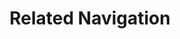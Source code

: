 ---
# This file is a template to document a new component within the GOV.UK Publishing Design Guide website.
layout: component-documentation
sectionKey: Components
eleventyNavigation:
  parent: Components

# Step 1: Duplicate and rename this file to the proposed component you want to include in the Publishing Design Guide website.
# When duplicating and renaming this file use lowercase and replace any spaces with a dash (ie. -)

# Step 2: Set "eleventyExcludeFromCollections" to "false". This will ensure that the code snippet is commented out and this page will be display withinin the Publishing Design Guide.
eleventyExcludeFromCollections: false

# Step 3: Input data points according to fields below to the best of your ability. Any fields without any data points will not be displayed on the website.

# Name of the component
# This is the name of the component (ex. Attachment). It is required to display the title on the page, in the meta data, and in the left-hand navigation menu of the components page.
title: Related Navigation

# Description of the component
# This briefly describes what the component is. It is required to display the description on the page, and in the <head> meta description.
description: Component showing related content, including topics, guidance and collections

# Embedding the figma file of the component
# This will display a Figma embed on the page.
# To add a Figma embed, copy only the URL within the embed snippet.
figmaLink: #Delete this comment before entering the Figma embed URL of the Figma representaiton of this component.

# When to use this component
# Briefly describe the situation(s) when to use this component.
# You MUST wrap this in single quotation marks (ie. ' '), since markdown can be used to enter this information. To create a heading, use three hashes (ie. ###).
whenToUse:
  This is used on most content pages. Different page types include different types of related navigation. The most common ones are related content and collection links.
# When not to use this component
# Briefly describe the situation(s) when not to use this component.
# You MUST wrap this in single quotation marks (ie. ' '), since markdown can be used to enter this information. To create a heading, use three hashes (ie. ###).
whenNotToUse:
  #Delete this comment before entering when not to use this component.

# How the component works
# Briefly descibe how this component works. For instance, listing out what happens when an end-user interacts with this component.
# You MUST wrap this in single quotation marks (ie. ' '), since markdown can be used to enter this information. To create a heading, use three hashes (ie. ###).
howItWorks:
  'The component displays as a list of links to information related to the page. It sits in the right hand side bar next to the main content. 
  
  
  It can appear: 

  - by itself (usually in the sidebar)

  - as part of the <a class="govuk-link" href="https://components.publishing.service.gov.uk/component-guide/contextual_sidebar" rel="noopener noreferrer" target="_blank">contextual sidebar (opens in a new tab)</a> or <a class="govuk-link" href="https://components.publishing.service.gov.uk/component-guide/contextual_footer" rel="noopener noreferrer" target="_blank">contextual footer (opens in a new tab)</a>

  
  View this component in the <a class="govuk-link" href="https://components.publishing.service.gov.uk/component-guide/related_navigation" rel="noopener noreferrer" target="_blank">Component Guide (opens in a new tab)</a> and the <a class="govuk-link" href="https://docs.publishing.service.gov.uk/manual/related-links.html" rel="noopener noreferrer" target="_blank">Developer Docs (opens in a new tab)</a>.

  
  The component can be used with a variation of contents listed below. Find out more in <a class="govuk-link" href="https://docs.google.com/document/d/1G8wz6D8O1B8wd77NPTr2iNqSV4tktO164GRL_cgK6Cw/edit#heading=h.khn7dphyjgi1" rel="noopener noreferrer" target="_blank">this report (opens in a new tab)</a>.'

# Variations for this component
# List out any variations that exist for this component by providing (1) the name of said variation and (2) a brief description of that variation.
variations:
  # To add additional variations duplicate the the fields below (adhering to the formating) but increase the count by one integer.
  0:
    title: Related content
    description:
      # You MUST wrap this in single quotation marks (ie. ' '), since markdown can be used to enter this information. To create a heading, use three hashes (ie. ###).
      'Related content links are either:

      - created by the algorithm (currently broken)
      
      - added by a content designer 

      
      Find out more in <a class="govuk-link" href="https://docs.google.com/document/d/1G8wz6D8O1B8wd77NPTr2iNqSV4tktO164GRL_cgK6Cw/edit#heading=h.khn7dphyjgi1" rel="noopener noreferrer" target="_blank">this report (opens in a new tab)</a>.'
  1:
    title: Document Collections
    description:
      # You MUST wrap this in single quotation marks (ie. ' '), since markdown can be used to enter this information. To create a heading, use three hashes (ie. ###).
      'Collections appear under the related content section on specialist and mainstream content.


      If a content item is part of a collection, the collection links appear in the right-hand column. 


      If the content item is part of multiple collections, all the collections are displayed.

      
      Find out more in <a class="govuk-link" href="https://docs.google.com/document/d/1G8wz6D8O1B8wd77NPTr2iNqSV4tktO164GRL_cgK6Cw/edit#heading=h.khn7dphyjgi1" rel="noopener noreferrer" target="_blank">this report (opens in a new tab)</a>.'
  2:
    title: Explore the topic
    description:
      # You MUST wrap this in single quotation marks (ie. ' '), since markdown can be used to enter this information. To create a heading, use three hashes (ie. ###).
      'Explore the topic shows the topics the content has been tagged to. This appears on mainstream content pages as well as specialist content pages. It is usually displayed in the Contextual Footer component. E.g. Mainstream guide: <a class="govuk-link" href="https://www.gov.uk/pay-corporation-tax" rel="noopener noreferrer" target="_blank">Pay your Corporation Tax bill: Overview - GOV.UK (opens in a new tab)</a>.
      

      Find out more in <a class="govuk-link" href="https://docs.google.com/document/d/1G8wz6D8O1B8wd77NPTr2iNqSV4tktO164GRL_cgK6Cw/edit#heading=h.khn7dphyjgi1" rel="noopener noreferrer" target="_blank">this report (opens in a new tab)</a>.'
  3:
    title: Topical event
    description:
      # You MUST wrap this in single quotation marks (ie. ' '), since markdown can be used to enter this information. To create a heading, use three hashes (ie. ###).
      'Gov publishers can add a link to a topic event page on the content page in Whitehall when needed. This can be done on most content types. Some examples are:

      - Policy papers, e.g. <a class="govuk-link" href="https://www.gov.uk/government/publications/charter-for-budget-responsibility-autumn-2022-update" rel="noopener noreferrer" target="_blank">Charter for Budget Responsibility: Autumn 2022 update (opens in a new tab)</a>
      
      - Detailed guides, e.g.  <a class="govuk-link" href="https://www.gov.uk/government/publications/the-demise-of-her-majesty-queen-elizabeth-ii-national-mourning-guidance" rel="noopener noreferrer" target="_blank">National Mourning Guidance (opens in a new tab)</a>
      
      - Official statistics, e.g. <a class="govuk-link" href="https://www.gov.uk/government/statistics/national-norovirus-and-rotavirus-surveillance-reports-2022-to-2023-season" rel="noopener noreferrer" target="_blank">National norovirus and rotavirus surveillance (opens in a new tab)</a>'
  4:
    title: World locations
    description:
      # You MUST wrap this in single quotation marks (ie. ' '), since markdown can be used to enter this information. To create a heading, use three hashes (ie. ###).
      'Can appear on certain content types such as news articles; taking users back to a  <a class="govuk-link" href="https://www.gov.uk/world/india/news" rel="noopener noreferrer" target="_blank">World location news page for that country (opens in a new tab)</a>.'
  5:
    title: Statistical data set
    description:
      # You MUST wrap this in single quotation marks (ie. ' '), since markdown can be used to enter this information. To create a heading, use three hashes (ie. ###).
      'Appears on certain specialist content types, such as some:

      - <a class="govuk-link" href="https://www.gov.uk/government/statistics/local-authority-collected-waste-management-annual-results-202122" rel="noopener noreferrer" target="_blank">National statistics (opens in a new tab)</a>

      - <a class="govuk-link" href="https://www.gov.uk/government/statistics/local-authority-collected-waste-for-england-quarterly-estimates" rel="noopener noreferrer" target="_blank">Official statistics (opens in a new tab)</a>
'
  6:
    title: Elsewhere on the web
    description:
      # You MUST wrap this in single quotation marks (ie. ' '), since markdown can be used to enter this information. To create a heading, use three hashes (ie. ###).
      'Appears on, for example:

      - Mainstream smart answers, e.g. <a class="govuk-link" href="https://www.gov.uk/find-a-job" rel="noopener noreferrer" target="_blank">Find a job (opens in a new tab)</a>
      
      - Mainstream guides, e.g. <a class="govuk-link" href="https://www.gov.uk/power-of-attorneyn" rel="noopener noreferrer" target="_blank">Make, register or end a lasting power of attorney (opens in a new tab)</a>'
  7:
    title: Other contacts
    description:
      # You MUST wrap this in single quotation marks (ie. ' '), since markdown can be used to enter this information. To create a heading, use three hashes (ie. ###).
      'Appears on, for example Mainstream answers, e.g. contact pages like <a class="govuk-link" href="https://www.gov.uk/government/organisations/hm-revenue-customs/contact/employer-paye-payment" rel="noopener noreferrer" target="_blank">Employer PAYE and National Insurance: payments (opens in a new tab)</a> and <a class="govuk-link" href="https://www.gov.uk/government/organisations/hm-revenue-customs/contact/self-assessment" rel="noopener noreferrer" target="_blank">Self Assessment: general enquiries (opens in a new tab)</a>.'

# Evidence and insights for this component
# List out all past documentation/supporting material with regards to or realted to this component. It can include (1) past design documentation, (2) research findings, and (3) presentations.
insights:
  # To add additional insights duplicate the the fields below (adhering to the formating) but increase the count by one integer.
  0:
    # A description is REQUIRED in order for this information to render on the page.
    date: November 2021
    description:
      # You MUST wrap this in single quotation marks (ie. ' '), since markdown can be used to enter this information. To create a heading, use three hashes (ie. ###).
      'This research explored how users who advise others interact with and navigate GOV.UK content page.


      Users were found to have varied expectations for what "related content" might mean.
      The phrase "related content" means different things to users depending on their prior experience of the content and of other resources.


      "I do not know if these are maybe ones that have been recently clicked on by someone"


      "[related content] might be things that are referred to in that document that if you want more detail on, you click into those pages"


      "you need to click on all of these [related links] anyway, even if you do not understand what they are... because obviously there could be information there that you are missing that could help you".'

    title: 'GOV.UK Explore: page level nav (advisers) - Research round 5'
    link: https://docs.google.com/presentation/d/1wsiH0OJPyS9DtxvUXri-tNkqFhU6N00xjdsWSAHK2Fw/edit#slide=id.g1006224b8f4_0_113
    documentFormat: Google Slides
  1:
    # A description is REQUIRED in order for this information to render on the page.
    date: February 2023
    description:
      # You MUST wrap this in single quotation marks (ie. ' '), since markdown can be used to enter this information. To create a heading, use three hashes (ie. ###).
      'This report expains what related links are and how they are generated, both algorythmically and manually.'
    title: Related links and how they are generated
    link: https://docs.google.com/presentation/d/1-_u-00zColPLAwUw1iYTBWiTa1O2OdUAx1Jie_Pn9Qg/edit#slide=id.g10d42026b8_2_0
    documentFormat: Google Slides
  2:
    # A description is REQUIRED in order for this information to render on the page.
    date: April 2023
    description:
      # You MUST wrap this in single quotation marks (ie. ' '), since markdown can be used to enter this information. To create a heading, use three hashes (ie. ###).
      'A details analysis showed:

      
      43% of all clicks are of the first related link - this shows that lots of users only click the first link in ‘Related content’


      Most users do not click more than 3 links
      

      Some advisers (‘advise a thing’ users) struggle to grasp the distinction between related content and ‘also part of’ links'
    title: 'Page-level navigation: analytics findings'
    link: https://docs.google.com/document/d/1MzjBel00jgYYWSxkc5-nwspmncEA0X2FuBVk36ubQmI/edit?tab=t.0#heading=h.qkwgyf3zus86
    documentFormat: Google Docs
  insights:
  # To add additional insights duplicate the the fields below (adhering to the formating) but increase the count by one integer.
  3:
    # A description is REQUIRED in order for this information to render on the page.
    date: December 2024
    description:
      # You MUST wrap this in single quotation marks (ie. ' '), since markdown can be used to enter this information. To create a heading, use three hashes (ie. ###).
      'Only GDS can remove automatic related links. This wiki entry explains how the algorithm generated links are updated by GDS content designers'
    title: 'Wiki entry: Related links on Whitehall content'
    link: https://gov-uk.atlassian.net/wiki/spaces/CC/pages/138674387/2nd+line+-+government+support+queue#Related-links-on-Whitehall-content
    documentFormat: GOV.UK wiki

# Accessibilty criteria for this component
# List out the accessibility for this component.
# You MUST wrap this in single quotation marks (ie. ' '), since markdown can be used to enter this information. To create a heading, use three hashes (ie. ###).
accessibilty:
  'Should have a role of ‘navigation’ on any navigation elements inside the component
  Should be marked up as navigation and not as tangential content


  Links in the component must:

  - accept focus

  - be focusable with a keyboard

  - be usable with a keyboard

  - indicate when they have focus

  - change in appearance when touched (in the touch-down state)

  - change in appearance when hovered

  - be usable with touch

  - be usable with voice commands <a class="govuk-link" href="https://www.w3.org/WAI/perspective-videos/voice/" rel="noopener noreferrer" target="_blank">voice commands (opens in a new tab)</a>

  - have visible text

  - have meaningful text'

# Other design systems
# List out all the other design systems that have documented this exact same component. This includes the GOV.UK Design System, along with other UK government departments.
designSystems:
  # To add additional design systems duplicate the the fields below (adhering to the formating) but increase the count by one integer.
  0:
    # Both title and link are REQUIRED in order to display this information on the page.
    title: #Delete this comment before entering the name of the Publishing Design Guide.
    link: #Delete this comment before entering the URL of the corresponding Publishing Design Guide.

# Existing issues with this component
# List of all the issues that are associated with this component, (1) containing the title used to describe the issue on GitHub, and (2) the link to the GitHub issue itself.
issues:
  # To add additional issues duplicate the the fields below (adhering to the formating) but increase the count by one integer.
  0:
    # Both title and link are REQUIRED in order to display this information on the page.
    title: 'Accessibility: Landmarks should have a unique role or role/label/title (i.e. accessible name) combination (landmark-unique)'
    link: https://github.com/alphagov/govuk-design-guide/issues/171
  1:
    # Both title and link are REQUIRED in order to display this information on the page.
    title: If the content is part of a collection, the collection page appears in the related content section and it’s not possible to remove this link.
    link: https://github.com/alphagov/govuk-design-guide/issues/172
  2:
    # Both title and link are REQUIRED in order to display this information on the page.
    title: We could create an 'escape hatch' from specialist to mainstream content for people who end up 'too deep' in GOV.UK content
    link: https://github.com/alphagov/govuk-design-guide/issues/173
  3:
    # Both title and link are REQUIRED in order to display this information on the page.
    title: There are too many things in the sidebar. Users tend to click on the top 3 links so there’s an opportunity to simplify
    link: https://github.com/alphagov/govuk-design-guide/issues/174
  4:
    # Both title and link are REQUIRED in order to display this information on the page.
    title: The algorithm to generate related content links for Whitehall content is broken
    link: https://github.com/alphagov/govuk-design-guide/issues/175
  5:
    # Both title and link are REQUIRED in order to display this information on the page.
    title: We should explore how effective or confusing related links are. Are they worth keeping?
    link: https://github.com/alphagov/govuk-design-guide/issues/176
---